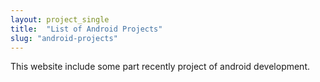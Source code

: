 ```yaml
---
layout: project_single
title:  "List of Android Projects"
slug: "android-projects"
---
```

This website include some part recently project of android development.